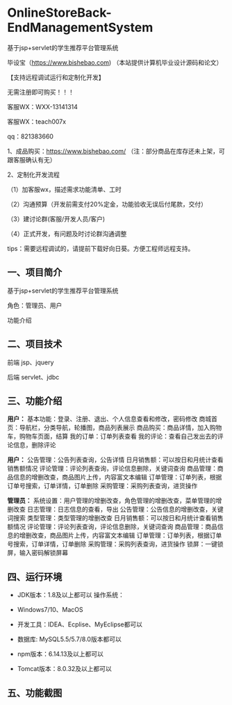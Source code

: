 # OnlineStoreBack-EndManagementSystem
 基于jsp+servlet的学生推荐平台管理系统

毕设宝（https://www.bishebao.com) （本站提供计算机毕业设计源码和论文）

【支持远程调试运行和定制化开发】

无需注册即可购买！！！

客服WX：WXX-13141314

客服WX：teach007x

qq：821383660


1、成品购买：https://www.bishebao.com/ （注：部分商品在库存还未上架，可跟客服确认有无）

2、定制化开发流程

（1）加客服wx，描述需求功能清单、工时

（2）沟通预算（开发前需支付20%定金，功能验收无误后付尾款，交付）

（3）建讨论群(客服/开发人员/客户)

（4）正式开发，有问题及时讨论群沟通调整

tips：需要远程调试的，请提前下载好向日葵。方便工程师远程支持。
<h2>一、项目简介</h2>
基于jsp+servlet的学生推荐平台管理系统

角色：管理员、用户

功能介绍
<h2>二、项目技术</h2>
前端 jsp、jquery

后端 servlet、jdbc
<h2>三、功能介绍</h2>
<div class="markdown-heading" dir="auto">
<div class="markdown-heading" dir="auto">

<strong>用户：</strong>
基本功能：登录、注册、退出、个人信息查看和修改，密码修改
商城首页：导航栏，分类导航，轮播图，商品列表展示
商品购买：商品详情，加入购物车，购物车页面，结算
我的订单：订单列表查看
我的评论：查看自己发出去的评论信息，删除评论

<strong>用户：</strong>
公告管理：公告列表查询，公告详情
日月销售额：可以按日和月统计查看销售额情况
评论管理：评论列表查询，评论信息删除，关键词查询
商品管理：商品信息的增删改查，商品图片上传，内容富文本编辑
订单管理：订单列表，根据订单号搜索，订单详情，订单删除
采购管理：采购列表查询，进货操作

<strong>管理员：</strong>
系统设置：用户管理的增删改查，角色管理的增删改查，菜单管理的增删改查
日志管理：日志信息的查看，导出
公告管理：公告信息的增删改查，关键词搜索
类型管理：类型管理的增删改查
日月销售额：可以按日和月统计查看销售额情况
评论管理：评论列表查询，评论信息删除，关键词查询
商品管理：商品信息的增删改查，商品图片上传，内容富文本编辑
订单管理：订单列表，根据订单号搜索，订单详情，订单删除
采购管理：采购列表查询，进货操作
锁屏：一键锁屏，输入密码解锁屏幕

</div>
</div>
<h2>四、运行环境</h2>
<ul dir="auto">
 	<li>
<p dir="auto">JDK版本：1.8及以上都可以 操作系统：</p>
</li>
 	<li>
<p dir="auto">Windows7/10、MacOS</p>
</li>
 	<li>
<p dir="auto">开发工具：IDEA、Ecplise、MyEclipse都可以</p>
</li>
 	<li>
<p dir="auto">数据库: MySQL5.5/5.7/8.0版本都可以</p>
</li>
 	<li>
<p dir="auto">npm版本：6.14.13及以上都可以</p>
</li>
 	<li>
<p dir="auto">Tomcat版本：8.0.32及以上都可以</p>
</li>
</ul>
<h2>五、功能截图</h2>
<img class="aligncenter size-full wp-image" src="https://www.bishebao.com/wp-content/uploads/2024/07/基于springboot的商城后台管理系统/result/image_10_2.png" alt="" />
<img class="aligncenter size-full wp-image" src="https://www.bishebao.com/wp-content/uploads/2024/07/基于springboot的商城后台管理系统/result/image_11_3.png" alt="" />
<img class="aligncenter size-full wp-image" src="https://www.bishebao.com/wp-content/uploads/2024/07/基于springboot的商城后台管理系统/result/image_1_1.png" alt="" />
<img class="aligncenter size-full wp-image" src="https://www.bishebao.com/wp-content/uploads/2024/07/基于springboot的商城后台管理系统/result/image_2_4.png" alt="" />
<img class="aligncenter size-full wp-image" src="https://www.bishebao.com/wp-content/uploads/2024/07/基于springboot的商城后台管理系统/result/image_3_5.png" alt="" />
<img class="aligncenter size-full wp-image" src="https://www.bishebao.com/wp-content/uploads/2024/07/基于springboot的商城后台管理系统/result/image_4_6.png" alt="" />
<img class="aligncenter size-full wp-image" src="https://www.bishebao.com/wp-content/uploads/2024/07/基于springboot的商城后台管理系统/result/image_5_7.png" alt="" />
<img class="aligncenter size-full wp-image" src="https://www.bishebao.com/wp-content/uploads/2024/07/基于springboot的商城后台管理系统/result/image_6_8.png" alt="" />
<img class="aligncenter size-full wp-image" src="https://www.bishebao.com/wp-content/uploads/2024/07/基于springboot的商城后台管理系统/result/image_7_9.png" alt="" />
<img class="aligncenter size-full wp-image" src="https://www.bishebao.com/wp-content/uploads/2024/07/基于springboot的商城后台管理系统/result/image_8_10.png" alt="" />
<img class="aligncenter size-full wp-image" src="https://www.bishebao.com/wp-content/uploads/2024/07/基于springboot的商城后台管理系统/result/image_9_11.png" alt="" />